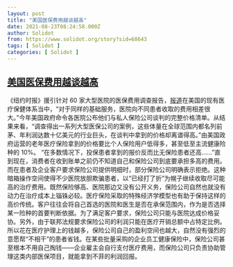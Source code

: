 ```yaml
---
layout: post
title: "美国医保费用越谈越高"
date: 2021-08-23T08:24:58.000Z
author: Solidot
from: https://www.solidot.org/story?sid=68643
tags: [ Solidot ]
categories: [ Solidot ]
---
```

<!--1629707098000-->
[美国医保费用越谈越高](https://www.solidot.org/story?sid=68643)
------

<div>
《纽约时报》援引针对 60 家大型医院的医保费用调查报告，<a href="https://www.nytimes.com/interactive/2021/08/22/upshot/hospital-prices.html" target="_blank">报道</a>在美国的现有医疗保健体系当中，“对于同样的基础服务，医院向不同患者收取的费用相差很大。”今年美国政府命令各医院公布他们与私人保险公司谈判的完整价格清单。从结果来看，“调查得出一系列大型医保公司的案例，这些体量在全球范围内都名列前茅、年利润达数十亿美元的行业巨头，在谈判中拿到的价格却离谱得高。”由美国政府运营的老年医疗保险拿到的价格要比个人保险用户低得多，甚至低至主流健康险种的 10%。 “在多数情况下，投保患者拿到的报价反而比无保险患者还高……”直到现在，消费者在收到账单之前仍不知道自己和保险公司到底要承担多高的费用。而在患者及企业客户要求保险公司提供明细时，部分保险公司明确表示拒绝。这种暗箱操作空间使得不少医院放胆欺骗患者，以“已经打了折”为幌子继续收取尽可能高的治疗费用。既然保险够高、医院那边又没有公开义务，保险公司自然也就没有动力在治疗成本上锱铢必较。医疗保险采取的特殊经济学模型也有助于保持这样的高价传统。客户往往会将自己首选的医院和医生是否在承保范围内，作为是否选择某一险种的首要判断依据。为了满足客户要求，保险公司只能与医院达成价格妥协。另外，由于联邦法规要求保险公司的利润只能在医疗开销总额中占特定比例。所以花在医疗护理上的钱越多，保险公司自己的盈利空间也越大，自然没有强烈的意愿帮“不相干”的患者省钱。在某些批量采购的企业员工健康保险中，保险公司甚至根本不用自己掏钱——企业雇主会自行支付医疗费用，而保险公司只负责协助管理这类内部医保项目，就能拿到不菲的利润回报。
</div>
